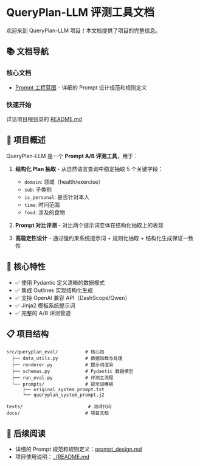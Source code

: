 # QueryPlan-LLM 评测工具文档

欢迎来到 QueryPlan-LLM 项目！本文档提供了项目的完整信息。

## 📚 文档导航

### 核心文档
- [Prompt 工程蓝图](prompt_design.md) - 详细的 Prompt 设计规范和规则定义

### 快速开始
详见项目根目录的 [README.md](../README.md)

## 🎯 项目概述

QueryPlan-LLM 是一个 **Prompt A/B 评测工具**，用于：

1. **结构化 Plan 抽取** - 从自然语言查询中稳定抽取 5 个关键字段：
   - `domain`: 领域（health/exercise）
   - `sub`: 子类别
   - `is_personal`: 是否针对本人
   - `time`: 时间范围
   - `food`: 涉及的食物

2. **Prompt 对比评测** - 对比两个提示词变体在结构化抽取上的表现

3. **高稳定性设计** - 通过强约束系统提示词 + 规则化抽取 + 结构化生成保证一致性

## 🔧 核心特性

- ✅ 使用 Pydantic 定义清晰的数据模式
- ✅ 集成 Outlines 实现结构化生成
- ✅ 支持 OpenAI 兼容 API（DashScope/Qwen）
- ✅ Jinja2 模板系统提示词
- ✅ 完整的 A/B 评测管道

## 📋 项目结构

```
src/queryplan_eval/          # 核心包
  ├── data_utils.py          # 数据加载与处理
  ├── renderer.py            # 提示词渲染
  ├── schemas.py             # Pydantic 数据模型
  ├── run_eval.py            # 评测主流程
  └── prompts/               # 提示词模板
      ├── original_system_prompt.txt
      └── queryplan_system_prompt.j2

tests/                        # 测试代码
docs/                        # 项目文档
```

## 📖 后续阅读

- 详细的 Prompt 规范和规则定义：[prompt_design.md](prompt_design.md)
- 项目使用说明：[../README.md](../README.md)
